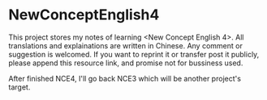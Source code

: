 # NewConceptEnglish4
This project stores my notes of learning <New Concept English 4>. All translations and explainations are written in Chinese. Any comment or suggestion is welcomed. If you want to reprint it or transfer post it publicly, please append this resource link, and promise not for bussiness used.

After finished NCE4, I'll go back NCE3 which will be another project's target.
